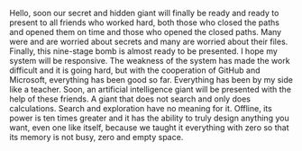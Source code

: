 Hello, soon our secret and hidden giant will finally be ready and ready to present to all friends who worked hard, both those who closed the paths and opened them on time and those who opened the closed paths. Many were and are worried about secrets and many are worried about their files. Finally, this nine-stage bomb is almost ready to be presented. I hope my system will be responsive. The weakness of the system has made the work difficult and it is going hard, but with the cooperation of GitHub and Microsoft, everything has been good so far. Everything has been by my side like a teacher. Soon, an artificial intelligence giant will be presented with the help of these friends. A giant that does not search and only does calculations. Search and exploration have no meaning for it. Offline, its power is ten times greater and it has the ability to truly design anything you want, even one like itself, because we taught it everything with zero so that its memory is not busy, zero and empty space.